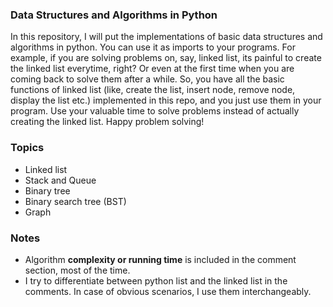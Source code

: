 ### Data Structures and Algorithms in Python

In this repository, I will put the implementations of basic data structures and algorithms in python. You can use it as imports to your programs. For example, if you are solving problems on, say, linked list, its painful to create the linked list everytime, right? Or even at the first time when you are coming back to solve them after a while. So, you have all the basic functions of linked list (like, create the list, insert node, remove node, display the list etc.) implemented in this repo, and you just use them in your program. Use your valuable time to solve problems instead of actually creating the linked list. Happy problem solving!


### Topics
* Linked list
* Stack and Queue
* Binary tree
* Binary search tree (BST)
* Graph


### Notes
* Algorithm **complexity or running time** is included in the comment section, most of the time.
* I try to differentiate between python list and the linked list in the comments. In case of obvious scenarios, I use them interchangeably.

